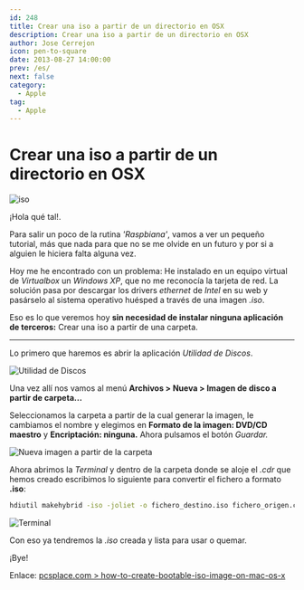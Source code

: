 ```yaml
---
id: 248
title: Crear una iso a partir de un directorio en OSX
description: Crear una iso a partir de un directorio en OSX
author: Jose Cerrejon
icon: pen-to-square
date: 2013-08-27 14:00:00
prev: /es/
next: false
category:
  - Apple
tag:
  - Apple
---
```


# Crear una iso a partir de un directorio en OSX

![iso](/images/2013/08/iso.jpg)

¡Hola qué tal!.

Para salir un poco de la rutina *'Raspbiana'*, vamos a ver un pequeño tutorial, más que nada para que no se me olvide en un futuro y por si a alguien le hiciera falta alguna vez.

Hoy me he encontrado con un problema: He instalado en un equipo virtual de *Virtualbox* un *Windows XP*, que no me reconocía la tarjeta de red. La solución pasa por descargar los drivers *ethernet* de *Intel* en su web y pasárselo al sistema operativo huésped a través de una imagen *.iso*.

Eso es lo que veremos hoy **sin necesidad de instalar ninguna aplicación de terceros:** Crear una iso a partir de una carpeta.

- - -
Lo primero que haremos es abrir la aplicación *Utilidad de Discos*.

![Utilidad de Discos](/images/2013/08/diskutil_01.jpg "Utilidad de Discos")

Una vez allí nos vamos al menú **Archivos > Nueva > Imagen de disco a partir de carpeta...**

Seleccionamos la carpeta a partir de la cual generar la imagen, le cambiamos el nombre y elegimos en **Formato de la imagen: DVD/CD maestro** y **Encriptación: ninguna.** Ahora pulsamos el botón *Guardar.*

![Nueva imagen a partir de la carpeta](/images/2013/08/diskutil_02.jpg "Nueva imagen a partir de la carpeta")

Ahora abrimos la *Terminal* y dentro de la carpeta donde se aloje el *.cdr* que hemos creado escribimos lo siguiente para convertir el fichero a formato **.iso**:

```bash
hdiutil makehybrid -iso -joliet -o fichero_destino.iso fichero_origen.cdr
```

![Terminal](/images/2013/08/Terminal.jpg)

Con eso ya tendremos la *.iso* creada y lista para usar o quemar. 

¡Bye!

Enlace: [pcsplace.com > how-to-create-bootable-iso-image-on-mac-os-x](http://pcsplace.com/apple/how-to-create-bootable-iso-image-on-mac-os-x/)
